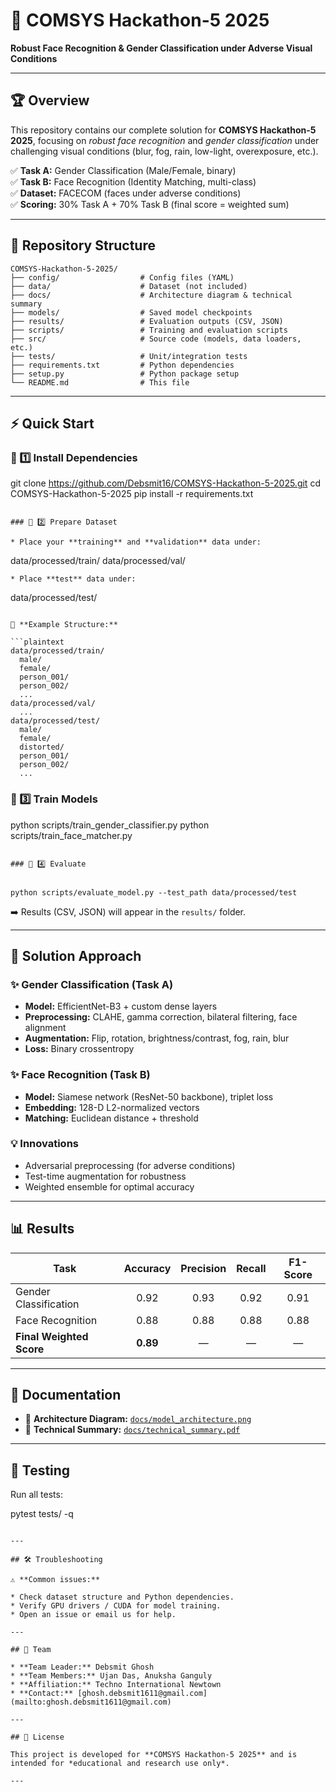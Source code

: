 # 🚀 COMSYS Hackathon-5 2025  

**Robust Face Recognition & Gender Classification under Adverse Visual Conditions**

---

## 🏆 Overview  

This repository contains our complete solution for **COMSYS Hackathon-5 2025**, focusing on *robust face recognition* and *gender classification* under challenging visual conditions (blur, fog, rain, low-light, overexposure, etc.).

✅ **Task A:** Gender Classification (Male/Female, binary)  
✅ **Task B:** Face Recognition (Identity Matching, multi-class)  
✅ **Dataset:** FACECOM (faces under adverse conditions)  
✅ **Scoring:** 30% Task A + 70% Task B (final score = weighted sum)

---

## 📂 Repository Structure  

```plaintext
COMSYS-Hackathon-5-2025/
├── config/                  # Config files (YAML)
├── data/                    # Dataset (not included)
├── docs/                    # Architecture diagram & technical summary
├── models/                  # Saved model checkpoints
├── results/                 # Evaluation outputs (CSV, JSON)
├── scripts/                 # Training and evaluation scripts
├── src/                     # Source code (models, data loaders, etc.)
├── tests/                   # Unit/integration tests
├── requirements.txt         # Python dependencies
├── setup.py                 # Python package setup
└── README.md                # This file
````

---

## ⚡ Quick Start

### 🔹 1️⃣ Install Dependencies


git clone https://github.com/Debsmit16/COMSYS-Hackathon-5-2025.git
cd COMSYS-Hackathon-5-2025
pip install -r requirements.txt
```

### 🔹 2️⃣ Prepare Dataset

* Place your **training** and **validation** data under:

  ```
  data/processed/train/
  data/processed/val/
  ```
* Place **test** data under:

  ```
  data/processed/test/
  ```

📌 **Example Structure:**

```plaintext
data/processed/train/
    male/
    female/
    person_001/
    person_002/
    ...
data/processed/val/
    ...
data/processed/test/
    male/
    female/
    distorted/
    person_001/
    person_002/
    ...
```

### 🔹 3️⃣ Train Models


python scripts/train_gender_classifier.py
python scripts/train_face_matcher.py
```

### 🔹 4️⃣ Evaluate


python scripts/evaluate_model.py --test_path data/processed/test
```

➡️ Results (CSV, JSON) will appear in the `results/` folder.

---

## 🧠 Solution Approach

### ✨ Gender Classification (Task A)

* **Model:** EfficientNet-B3 + custom dense layers
* **Preprocessing:** CLAHE, gamma correction, bilateral filtering, face alignment
* **Augmentation:** Flip, rotation, brightness/contrast, fog, rain, blur
* **Loss:** Binary crossentropy

### ✨ Face Recognition (Task B)

* **Model:** Siamese network (ResNet-50 backbone), triplet loss
* **Embedding:** 128-D L2-normalized vectors
* **Matching:** Euclidean distance + threshold

### 💡 Innovations

* Adversarial preprocessing (for adverse conditions)
* Test-time augmentation for robustness
* Weighted ensemble for optimal accuracy

---

## 📊 Results

| **Task**                 | **Accuracy** | **Precision** | **Recall** | **F1-Score** |
| ------------------------ | :----------: | :-----------: | :--------: | :----------: |
| Gender Classification    |     0.92     |      0.93     |    0.92    |     0.91     |
| Face Recognition         |     0.88     |      0.88     |    0.88    |     0.88     |
| **Final Weighted Score** |   **0.89**   |       —       |      —     |       —      |

---

## 📄 Documentation

* 📌 **Architecture Diagram:** [`docs/model_architecture.png`](docs/model_architecture.png)
* 📌 **Technical Summary:** [`docs/technical_summary.pdf`](docs/technical_summary.pdf)

---

## 🧪 Testing

Run all tests:


pytest tests/ -q
```

---

## 🛠️ Troubleshooting

⚠️ **Common issues:**

* Check dataset structure and Python dependencies.
* Verify GPU drivers / CUDA for model training.
* Open an issue or email us for help.

---

## 👥 Team

* **Team Leader:** Debsmit Ghosh
* **Team Members:** Ujan Das, Anuksha Ganguly
* **Affiliation:** Techno International Newtown
* **Contact:** [ghosh.debsmit1611@gmail.com](mailto:ghosh.debsmit1611@gmail.com)

---

## 📜 License

This project is developed for **COMSYS Hackathon-5 2025** and is intended for *educational and research use only*.

---

```

